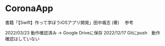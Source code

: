 # CoronaApp
書籍「【Swift】作って学ぼうiOSアプリ開発」田中颯志 (著)  　参考

2022/03/23 動作確認済み → Google Driveに保存
2022/12/17 Gitにpush　動作確認はしていない
